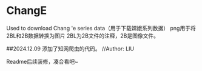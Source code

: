 # ChangE
Used to download Chang 'e series data（用于下载嫦娥系列数据）
png用于将2BL和2B数据转换为图片
2BL为2B文件的注释，2B是图像文件。

##2024.12.09 添加了知网爬虫的代码。 //Author: LIU

Readme后续装修，凑合看吧~
